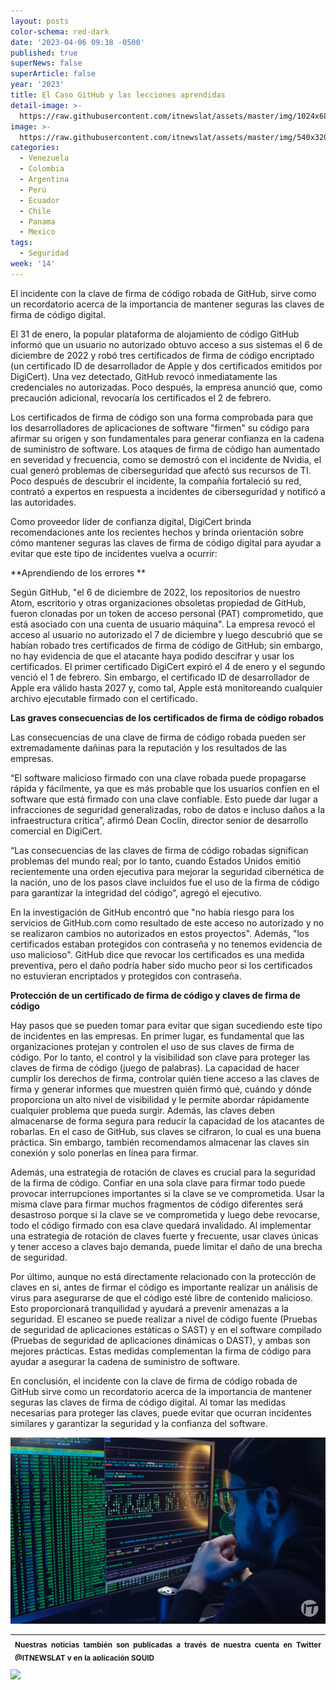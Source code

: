```yaml
---
layout: posts
color-schema: red-dark
date: '2023-04-06 09:38 -0500'
published: true
superNews: false
superArticle: false
year: '2023'
title: El Caso GitHub y las lecciones aprendidas
detail-image: >-
  https://raw.githubusercontent.com/itnewslat/assets/master/img/1024x680/codigo-seguro-g.jpg
image: >-
  https://raw.githubusercontent.com/itnewslat/assets/master/img/540x320/codigo-seguro-p.jpg
categories:
  - Venezuela
  - Colombia
  - Argentina
  - Perú
  - Ecuador
  - Chile
  - Panama
  - Mexico
tags:
  - Seguridad
week: '14'
---
```

El incidente con la clave de firma de código robada de GitHub, sirve como un recordatorio acerca de la importancia de mantener seguras las claves de firma de código digital.
 
El 31 de enero, la popular plataforma de alojamiento de código GitHub informó que un usuario no autorizado obtuvo acceso a sus sistemas el 6 de diciembre de 2022 y robó tres certificados de firma de código encriptado (un certificado ID de desarrollador de Apple y dos certificados emitidos por DigiCert). Una vez detectado, GitHub revocó inmediatamente las credenciales no autorizadas. Poco después, la empresa anunció que, como precaución adicional, revocaría los certificados el 2 de febrero.
 

Los certificados de firma de código son una forma comprobada para que los desarrolladores de aplicaciones de software "firmen" su código para afirmar su origen y son fundamentales para generar confianza en la cadena de suministro de software. Los ataques de firma de código han aumentado en severidad y frecuencia, como se demostró con el incidente de Nvidia, el cual generó problemas de ciberseguridad que afectó sus recursos de TI. Poco después de descubrir el incidente, la compañía fortaleció su red, contrató a expertos en respuesta a incidentes de ciberseguridad y notificó a las autoridades.
 
Como proveedor líder de confianza digital, DigiCert brinda recomendaciones ante los recientes hechos y brinda orientación sobre cómo mantener seguras las claves de firma de código digital para ayudar a evitar que este tipo de incidentes vuelva a ocurrir:

**Aprendiendo de los errores **

Según GitHub, "el 6 de diciembre de 2022, los repositorios de nuestro Atom, escritorio y otras organizaciones obsoletas propiedad de GitHub, fueron clonadas por un token de acceso personal (PAT) comprometido, que está asociado con una cuenta de usuario máquina". La empresa revocó el acceso al usuario no autorizado el 7 de diciembre y luego descubrió que se habían robado tres certificados de firma de código de GitHub; sin embargo, no hay evidencia de que el atacante haya podido descifrar y usar los certificados. El primer certificado DigiCert expiró el 4 de enero y el segundo venció el 1 de febrero. Sin embargo, el certificado ID de desarrollador de Apple era válido hasta 2027 y, como tal, Apple está monitoreando cualquier archivo ejecutable firmado con el certificado.

**Las graves consecuencias de los certificados de firma de código robados**
 
Las consecuencias de una clave de firma de código robada pueden ser extremadamente dañinas para la reputación y los resultados de las empresas.
 
“El software malicioso firmado con una clave robada puede propagarse rápida y fácilmente, ya que es más probable que los usuarios confíen en el software que está firmado con una clave confiable. Esto puede dar lugar a infracciones de seguridad generalizadas, robo de datos e incluso daños a la infraestructura crítica”, afirmó Dean Coclin, director senior de desarrollo comercial en DigiCert.
 
“Las consecuencias de las claves de firma de código robadas significan problemas del mundo real; por lo tanto, cuando Estados Unidos emitió recientemente una orden ejecutiva para mejorar la seguridad cibernética de la nación, uno de los pasos clave incluidos fue el uso de la firma de código para garantizar la integridad del código”, agregó el ejecutivo.
 
En la investigación de GitHub encontró que "no había riesgo para los servicios de GitHub.com como resultado de este acceso no autorizado y no se realizaron cambios no autorizados en estos proyectos". Además, "los certificados estaban protegidos con contraseña y no tenemos evidencia de uso malicioso". GitHub dice que revocar los certificados es una medida preventiva, pero el daño podría haber sido mucho peor si los certificados no estuvieran encriptados y protegidos con contraseña.
 
**Protección de un certificado de firma de código y claves de firma de código**
 
Hay pasos que se pueden tomar para evitar que sigan sucediendo este tipo de incidentes en las empresas. En primer lugar, es fundamental que las organizaciones protejan y controlen el uso de sus claves de firma de código. Por lo tanto, el control y la visibilidad son clave para proteger las claves de firma de código (juego de palabras). La capacidad de hacer cumplir los derechos de firma, controlar quién tiene acceso a las claves de firma y generar informes que muestren quién firmó qué, cuándo y dónde proporciona un alto nivel de visibilidad y le permite abordar rápidamente cualquier problema que pueda surgir. Además, las claves deben almacenarse de forma segura para reducir la capacidad de los atacantes de robarlas. En el caso de GitHub, sus claves se cifraron, lo cual es una buena práctica. Sin embargo, también recomendamos almacenar las claves sin conexión y solo ponerlas en línea para firmar.
 
Además, una estrategia de rotación de claves es crucial para la seguridad de la firma de código. Confiar en una sola clave para firmar todo puede provocar interrupciones importantes si la clave se ve comprometida. Usar la misma clave para firmar muchos fragmentos de código diferentes será desastroso porque si la clave se ve comprometida y luego debe revocarse, todo el código firmado con esa clave quedará invalidado. Al implementar una estrategia de rotación de claves fuerte y frecuente, usar claves únicas y tener acceso a claves bajo demanda, puede limitar el daño de una brecha de seguridad.
 
Por último, aunque no está directamente relacionado con la protección de claves en sí, antes de firmar el código es importante realizar un análisis de virus para asegurarse de que el código esté libre de contenido malicioso. Esto proporcionará tranquilidad y ayudará a prevenir amenazas a la seguridad. El escaneo se puede realizar a nivel de código fuente (Pruebas de seguridad de aplicaciones estáticas o SAST) y en el software compilado (Pruebas de seguridad de aplicaciones dinámicas o DAST), y ambas son mejores prácticas. Estas medidas complementan la firma de código para ayudar a asegurar la cadena de suministro de software.
 
En conclusión, el incidente con la clave de firma de código robada de GitHub sirve como un recordatorio acerca de la importancia de mantener seguras las claves de firma de código digital. Al tomar las medidas necesarias para proteger las claves, puede evitar que ocurran incidentes similares y garantizar la seguridad y la confianza del software.

![](https://raw.githubusercontent.com/itnewslat/assets/master/img/540x320/codigo-seguro-p.jpg)

<table style="height: 42px;" width="569">
<tbody>
<tr>
<td style="text-align: justify;"><sub><strong>Nuestras noticias también son publicadas a través de nuestra cuenta en Twitter <a href="https://twitter.com/itnewslat?lang=es">@ITNEWSLAT</a> y en la aplicación <a href="https://squidapp.co/en/">SQUID</a></strong></sub></td>
</tr>
</tbody>
</table>
<img src="https://tracker.metricool.com/c3po.jpg?hash=56f88a41e39ab42c063cc51676587a04"/>
